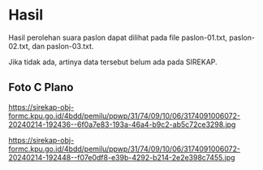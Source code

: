 # Hasil

Hasil perolehan suara paslon dapat dilihat pada file paslon-01.txt, paslon-02.txt, dan paslon-03.txt.

Jika tidak ada, artinya data tersebut belum ada pada SIREKAP.

## Foto C Plano

https://sirekap-obj-formc.kpu.go.id/4bdd/pemilu/ppwp/31/74/09/10/06/3174091006072-20240214-192436--6f0a7e83-193a-46a4-b9c2-ab5c72ce3298.jpg

https://sirekap-obj-formc.kpu.go.id/4bdd/pemilu/ppwp/31/74/09/10/06/3174091006072-20240214-192448--f07e0df8-e39b-4292-b214-2e2e398c7455.jpg
